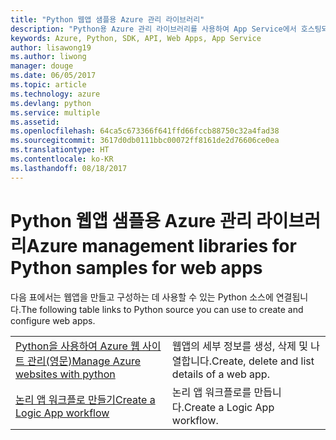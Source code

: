 ```yaml
---
title: "Python 웹앱 샘플용 Azure 관리 라이브러리"
description: "Python용 Azure 관리 라이브러리를 사용하여 App Service에서 호스팅되는 Azure 웹앱을 만들고 업데이트하기 위한 샘플 코드를 얻습니다."
keywords: Azure, Python, SDK, API, Web Apps, App Service
author: lisawong19
ms.author: liwong
manager: douge
ms.date: 06/05/2017
ms.topic: article
ms.technology: azure
ms.devlang: python
ms.service: multiple
ms.assetid: 
ms.openlocfilehash: 64ca5c673366f641ffd66fccb88750c32a4fad38
ms.sourcegitcommit: 3617d0db0111bbc00072ff8161de2d76606ce0ea
ms.translationtype: HT
ms.contentlocale: ko-KR
ms.lasthandoff: 08/18/2017
---
```

# <a name="azure-management-libraries-for-python-samples-for-web-apps"></a><span data-ttu-id="d98ef-104">Python 웹앱 샘플용 Azure 관리 라이브러리</span><span class="sxs-lookup"><span data-stu-id="d98ef-104">Azure management libraries for Python samples for web apps</span></span>

<span data-ttu-id="d98ef-105">다음 표에서는 웹앱을 만들고 구성하는 데 사용할 수 있는 Python 소스에 연결됩니다.</span><span class="sxs-lookup"><span data-stu-id="d98ef-105">The following table links to Python source you can use to create and configure web apps.</span></span> 

|||
|---|---|
| <span data-ttu-id="d98ef-106">[Python을 사용하여 Azure 웹 사이트 관리(영문)][1]</span><span class="sxs-lookup"><span data-stu-id="d98ef-106">[Manage Azure websites with python][1]</span></span> | <span data-ttu-id="d98ef-107">웹앱의 세부 정보를 생성, 삭제 및 나열합니다.</span><span class="sxs-lookup"><span data-stu-id="d98ef-107">Create, delete and list details of a web app.</span></span> |
| <span data-ttu-id="d98ef-108">[논리 앱 워크플로 만들기][2]</span><span class="sxs-lookup"><span data-stu-id="d98ef-108">[Create a Logic App workflow][2]</span></span> | <span data-ttu-id="d98ef-109">논리 앱 워크플로를 만듭니다.</span><span class="sxs-lookup"><span data-stu-id="d98ef-109">Create a Logic App workflow.</span></span> |

[1]: https://azure.microsoft.com/resources/samples/app-service-web-python-manage
[2]: python-sdk-azure-samples-logic-app-workflow.md


